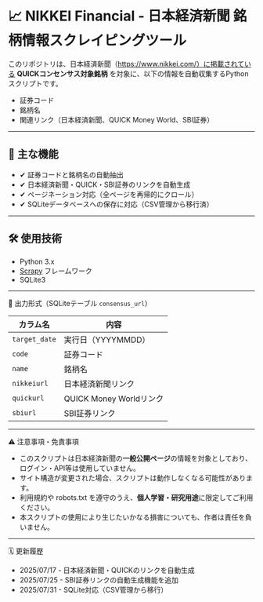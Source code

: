 # 📈 NIKKEI Financial - 日本経済新聞 銘柄情報スクレイピングツール

このリポジトリは、日本経済新聞（https://www.nikkei.com/）に掲載されている **QUICKコンセンサス対象銘柄** を対象に、以下の情報を自動収集するPythonスクリプトです。

- 証券コード
- 銘柄名
- 関連リンク（日本経済新聞、QUICK Money World、SBI証券）

---

## 🔧 主な機能

- ✔ 証券コードと銘柄名の自動抽出
- ✔ 日本経済新聞・QUICK・SBI証券のリンクを自動生成
- ✔ ページネーション対応（全ページを再帰的にクロール）
- ✔ SQLiteデータベースへの保存に対応（CSV管理から移行済）

---

## 🛠 使用技術

- Python 3.x
- [Scrapy](https://scrapy.org/) フレームワーク
- SQLite3

---

📄 出力形式（SQLiteテーブル `consensus_url`）

| カラム名       | 内容                     |
|----------------|--------------------------|
| `target_date`  | 実行日（YYYYMMDD）       |
| `code`         | 証券コード               |
| `name`         | 銘柄名                   |
| `nikkeiurl`    | 日本経済新聞リンク       |
| `quickurl`     | QUICK Money Worldリンク |
| `sbiurl`       | SBI証券リンク            |

---

⚠️ 注意事項・免責事項

- このスクリプトは日本経済新聞の**一般公開ページ**の情報を対象としており、ログイン・API等は使用していません。
- サイト構造が変更された場合、スクリプトは動作しなくなる可能性があります。
- 利用規約や robots.txt を遵守のうえ、**個人学習・研究用途**に限定してご利用ください。
- 本スクリプトの使用により生じたいかなる損害についても、作者は責任を負いません。

---

🗓 更新履歴

- 2025/07/17 - 日本経済新聞・QUICKのリンクを自動生成
- 2025/07/25 - SBI証券リンクの自動生成機能を追加
- 2025/07/31 - SQLite対応（CSV管理から移行）
